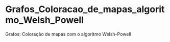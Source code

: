 # Grafos_Coloracao_de_mapas_algoritmo_Welsh_Powell
Grafos: Coloração de mapas com o algoritmo Welsh-Powell
